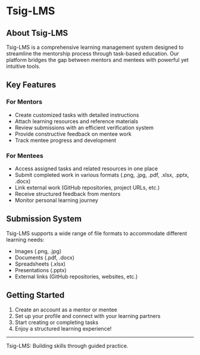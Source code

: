 # Tsig-LMS

## About Tsig-LMS
Tsig-LMS is a comprehensive learning management system designed to streamline the mentorship process through task-based education. Our platform bridges the gap between mentors and mentees with powerful yet intuitive tools.

## Key Features

### For Mentors
- Create customized tasks with detailed instructions
- Attach learning resources and reference materials
- Review submissions with an efficient verification system
- Provide constructive feedback on mentee work
- Track mentee progress and development

### For Mentees
- Access assigned tasks and related resources in one place
- Submit completed work in various formats (.png, .jpg, .pdf, .xlsx, .pptx, .docx)
- Link external work (GitHub repositories, project URLs, etc.)
- Receive structured feedback from mentors
- Monitor personal learning journey

## Submission System
Tsig-LMS supports a wide range of file formats to accommodate different learning needs:
- Images (.png, .jpg)
- Documents (.pdf, .docx)
- Spreadsheets (.xlsx)
- Presentations (.pptx)
- External links (GitHub repositories, websites, etc.)

## Getting Started
1. Create an account as a mentor or mentee
2. Set up your profile and connect with your learning partners
3. Start creating or completing tasks
4. Enjoy a structured learning experience!

---

Tsig-LMS: Building skills through guided practice.
